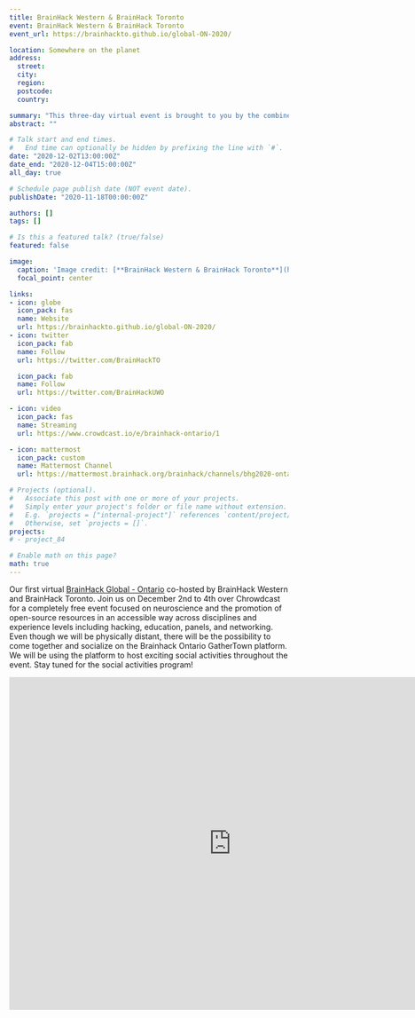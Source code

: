 ```yaml
---
title: BrainHack Western & BrainHack Toronto
event: BrainHack Western & BrainHack Toronto
event_url: https://brainhackto.github.io/global-ON-2020/

location: Somewhere on the planet
address:
  street:
  city:
  region:
  postcode:
  country:

summary: "This three-day virtual event is brought to you by the combined efforts of the BrianHack Toronto and BrainHack Western teams!."
abstract: ""

# Talk start and end times.
#   End time can optionally be hidden by prefixing the line with `#`.
date: "2020-12-02T13:00:00Z"
date_end: "2020-12-04T15:00:00Z"
all_day: true

# Schedule page publish date (NOT event date).
publishDate: "2020-11-18T00:00:00Z"

authors: []
tags: []

# Is this a featured talk? (true/false)
featured: false

image:
  caption: 'Image credit: [**BrainHack Western & BrainHack Toronto**](https://brainhackto.github.io/global-ON-2020/)'
  focal_point: center

links:
- icon: globe
  icon_pack: fas
  name: Website
  url: https://brainhackto.github.io/global-ON-2020/
- icon: twitter
  icon_pack: fab
  name: Follow
  url: https://twitter.com/BrainHackTO

  icon_pack: fab
  name: Follow
  url: https://twitter.com/BrainHackUWO

- icon: video
  icon_pack: fas
  name: Streaming
  url: https://www.crowdcast.io/e/brainhack-ontario/1

- icon: mattermost
  icon_pack: custom
  name: Mattermost Channel
  url: https://mattermost.brainhack.org/brainhack/channels/bhg2020-ontario

# Projects (optional).
#   Associate this post with one or more of your projects.
#   Simply enter your project's folder or file name without extension.
#   E.g. `projects = ["internal-project"]` references `content/project/deep-learning/index.md`.
#   Otherwise, set `projects = []`.
projects:
# - project_84

# Enable math on this page?
math: true
---
```


Our first virtual [BrainHack Global - Ontario](https://brainhackto.github.io/global-ON-2020/) co-hosted by BrainHack Western and BrainHack Toronto. 
Join us on December 2nd to 4th over Chrowdcast for a completely free event focused on neuroscience and the promotion of open-source resources in an 
accessible way across disciplines and experience levels including hacking, education, panels, and networking. Even though we will be physically distant, 
there will be the possibility to come together and socialize on the Brainhack Ontario GatherTown platform. We will be using the platform to host exciting
 social activities throughout the event. Stay tuned for the social activities program!

<iframe src="https://calendar.google.com/calendar/embed?src=0trncdoj3ac3rsavmm9s580n6c%40group.calendar.google.com&ctz=America%2FToronto" style="border: 0" width="800" height="600" frameborder="0" scrolling="no"></iframe>